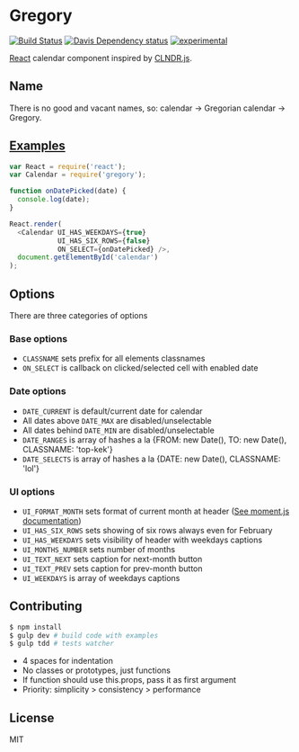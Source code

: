 # Gregory

[![Build Status](https://travis-ci.org/fiskus/gregory.svg?branch=master)](https://travis-ci.org/fiskus/gregory)
[![Davis Dependency status](https://david-dm.org/fiskus/gregory.svg)](https://david-dm.org/fiskus/gregory)
[![experimental](http://badges.github.io/stability-badges/dist/experimental.svg)](http://github.com/badges/stability-badges)

[React](http://facebook.github.io/react/) calendar component inspired by [CLNDR.js](http://kylestetz.github.io/CLNDR/).

## Name

There is no good and vacant names, so: calendar → Gregorian calendar → Gregory.

## [Examples](examples/basic/main.js)

```js
var React = require('react');
var Calendar = require('gregory');

function onDatePicked(date) {
  console.log(date);
}

React.render(
  <Calendar UI_HAS_WEEKDAYS={true}
            UI_HAS_SIX_ROWS={false}
            ON_SELECT={onDatePicked} />,
  document.getElementById('calendar')
);
```

## Options

There are three categories of options

### Base options

* `CLASSNAME` sets prefix for all elements classnames
* `ON_SELECT` is callback on clicked/selected cell with enabled date

### Date options

* `DATE_CURRENT` is default/current date for calendar
* All dates above `DATE_MAX` are disabled/unselectable
* All dates behind `DATE_MIN` are disabled/unselectable
* `DATE_RANGES` is array of hashes a la {FROM: new Date(), TO: new Date(), CLASSNAME: 'top-kek'}
* `DATE_SELECTS` is array of hashes a la {DATE: new Date(), CLASSNAME: 'lol'}

### UI options

* `UI_FORMAT_MONTH` sets format of current month at header ([See moment.js documentation](http://momentjs.com/docs/#/displaying/format/))
* `UI_HAS_SIX_ROWS` sets showing of six rows always even for February
* `UI_HAS_WEEKDAYS` sets visibility of header with weekdays captions
* `UI_MONTHS_NUMBER` sets number of months
* `UI_TEXT_NEXT` sets caption for next-month button
* `UI_TEXT_PREV` sets caption for prev-month button
* `UI_WEEKDAYS` is array of weekdays captions

## Contributing

```bash
$ npm install
$ gulp dev # build code with examples
$ gulp tdd # tests watcher
```

* 4 spaces for indentation
* No classes or prototypes, just functions
* If function should use this.props, pass it as first argument
* Priority: simplicity > consistency > performance

## License
MIT
